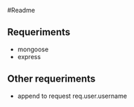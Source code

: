 #Readme

## Requeriments

- mongoose
- express

## Other requeriments 
- append to request req.user.username 